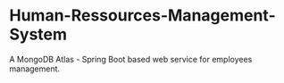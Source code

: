# Human-Ressources-Management-System
A MongoDB Atlas - Spring Boot based web service for employees management.
